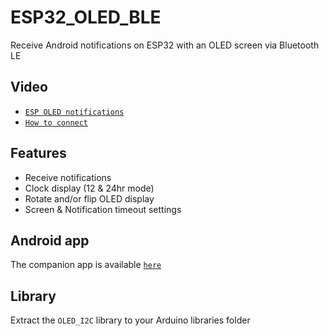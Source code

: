 # ESP32_OLED_BLE
Receive Android notifications on ESP32 with an OLED screen via Bluetooth LE

## Video

+ [`ESP OLED notifications`](https://youtu.be/205QgAjmryA)
+ [`How to connect`](https://youtu.be/4o1O2qxbPlw)

## Features
+ Receive notifications
+ Clock display (12 & 24hr mode)
+ Rotate and/or flip OLED display
+ Screen & Notification timeout settings

## Android app

The companion app is available [`here`](https://github.com/fbiego/DT78-App-Android)


## Library

Extract the `OLED_I2C` library to your Arduino libraries folder


